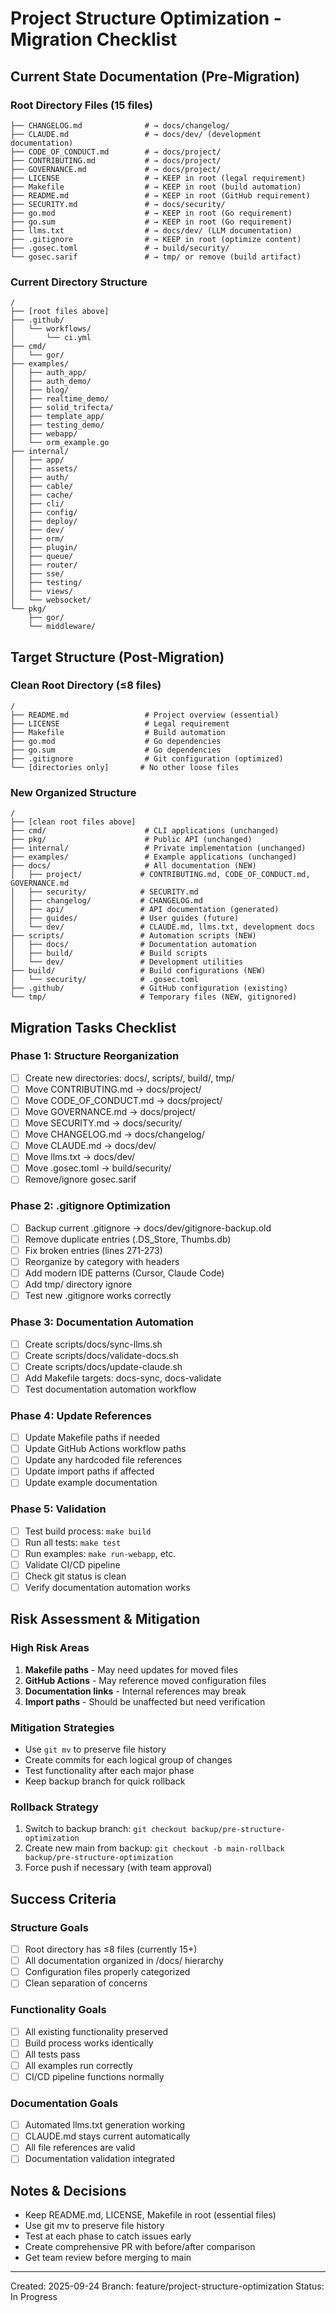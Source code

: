 # Project Structure Optimization - Migration Checklist

## Current State Documentation (Pre-Migration)

### Root Directory Files (15 files)
```
├── CHANGELOG.md              # → docs/changelog/
├── CLAUDE.md                 # → docs/dev/ (development documentation)
├── CODE_OF_CONDUCT.md        # → docs/project/
├── CONTRIBUTING.md           # → docs/project/
├── GOVERNANCE.md             # → docs/project/
├── LICENSE                   # → KEEP in root (legal requirement)
├── Makefile                  # → KEEP in root (build automation)
├── README.md                 # → KEEP in root (GitHub requirement)
├── SECURITY.md               # → docs/security/
├── go.mod                    # → KEEP in root (Go requirement)
├── go.sum                    # → KEEP in root (Go requirement)
├── llms.txt                  # → docs/dev/ (LLM documentation)
├── .gitignore                # → KEEP in root (optimize content)
├── .gosec.toml               # → build/security/
└── gosec.sarif               # → tmp/ or remove (build artifact)
```

### Current Directory Structure
```
/
├── [root files above]
├── .github/
│   └── workflows/
│       └── ci.yml
├── cmd/
│   └── gor/
├── examples/
│   ├── auth_app/
│   ├── auth_demo/
│   ├── blog/
│   ├── realtime_demo/
│   ├── solid_trifecta/
│   ├── template_app/
│   ├── testing_demo/
│   ├── webapp/
│   └── orm_example.go
├── internal/
│   ├── app/
│   ├── assets/
│   ├── auth/
│   ├── cable/
│   ├── cache/
│   ├── cli/
│   ├── config/
│   ├── deploy/
│   ├── dev/
│   ├── orm/
│   ├── plugin/
│   ├── queue/
│   ├── router/
│   ├── sse/
│   ├── testing/
│   ├── views/
│   └── websocket/
└── pkg/
    ├── gor/
    └── middleware/
```

## Target Structure (Post-Migration)

### Clean Root Directory (≤8 files)
```
/
├── README.md                 # Project overview (essential)
├── LICENSE                   # Legal requirement
├── Makefile                  # Build automation
├── go.mod                    # Go dependencies
├── go.sum                    # Go dependencies
├── .gitignore                # Git configuration (optimized)
└── [directories only]       # No other loose files
```

### New Organized Structure
```
/
├── [clean root files above]
├── cmd/                      # CLI applications (unchanged)
├── pkg/                      # Public API (unchanged)
├── internal/                 # Private implementation (unchanged)
├── examples/                 # Example applications (unchanged)
├── docs/                     # All documentation (NEW)
│   ├── project/             # CONTRIBUTING.md, CODE_OF_CONDUCT.md, GOVERNANCE.md
│   ├── security/            # SECURITY.md
│   ├── changelog/           # CHANGELOG.md
│   ├── api/                 # API documentation (generated)
│   ├── guides/              # User guides (future)
│   └── dev/                 # CLAUDE.md, llms.txt, development docs
├── scripts/                 # Automation scripts (NEW)
│   ├── docs/                # Documentation automation
│   ├── build/               # Build scripts
│   └── dev/                 # Development utilities
├── build/                   # Build configurations (NEW)
│   └── security/            # .gosec.toml
├── .github/                 # GitHub configuration (existing)
└── tmp/                     # Temporary files (NEW, gitignored)
```

## Migration Tasks Checklist

### Phase 1: Structure Reorganization
- [ ] Create new directories: docs/, scripts/, build/, tmp/
- [ ] Move CONTRIBUTING.md → docs/project/
- [ ] Move CODE_OF_CONDUCT.md → docs/project/
- [ ] Move GOVERNANCE.md → docs/project/
- [ ] Move SECURITY.md → docs/security/
- [ ] Move CHANGELOG.md → docs/changelog/
- [ ] Move CLAUDE.md → docs/dev/
- [ ] Move llms.txt → docs/dev/
- [ ] Move .gosec.toml → build/security/
- [ ] Remove/ignore gosec.sarif

### Phase 2: .gitignore Optimization
- [ ] Backup current .gitignore → docs/dev/gitignore-backup.old
- [ ] Remove duplicate entries (.DS_Store, Thumbs.db)
- [ ] Fix broken entries (lines 271-273)
- [ ] Reorganize by category with headers
- [ ] Add modern IDE patterns (Cursor, Claude Code)
- [ ] Add tmp/ directory ignore
- [ ] Test new .gitignore works correctly

### Phase 3: Documentation Automation
- [ ] Create scripts/docs/sync-llms.sh
- [ ] Create scripts/docs/validate-docs.sh
- [ ] Create scripts/docs/update-claude.sh
- [ ] Add Makefile targets: docs-sync, docs-validate
- [ ] Test documentation automation workflow

### Phase 4: Update References
- [ ] Update Makefile paths if needed
- [ ] Update GitHub Actions workflow paths
- [ ] Update any hardcoded file references
- [ ] Update import paths if affected
- [ ] Update example documentation

### Phase 5: Validation
- [ ] Test build process: `make build`
- [ ] Run all tests: `make test`
- [ ] Run examples: `make run-webapp`, etc.
- [ ] Validate CI/CD pipeline
- [ ] Check git status is clean
- [ ] Verify documentation automation works

## Risk Assessment & Mitigation

### High Risk Areas
1. **Makefile paths** - May need updates for moved files
2. **GitHub Actions** - May reference moved configuration files
3. **Documentation links** - Internal references may break
4. **Import paths** - Should be unaffected but need verification

### Mitigation Strategies
- Use `git mv` to preserve file history
- Create commits for each logical group of changes
- Test functionality after each major phase
- Keep backup branch for quick rollback

### Rollback Strategy
1. Switch to backup branch: `git checkout backup/pre-structure-optimization`
2. Create new main from backup: `git checkout -b main-rollback backup/pre-structure-optimization`
3. Force push if necessary (with team approval)

## Success Criteria

### Structure Goals
- [ ] Root directory has ≤8 files (currently 15+)
- [ ] All documentation organized in /docs/ hierarchy
- [ ] Configuration files properly categorized
- [ ] Clean separation of concerns

### Functionality Goals
- [ ] All existing functionality preserved
- [ ] Build process works identically
- [ ] All tests pass
- [ ] All examples run correctly
- [ ] CI/CD pipeline functions normally

### Documentation Goals
- [ ] Automated llms.txt generation working
- [ ] CLAUDE.md stays current automatically
- [ ] All file references are valid
- [ ] Documentation validation integrated

## Notes & Decisions

- Keep README.md, LICENSE, Makefile in root (essential files)
- Use git mv to preserve file history
- Test at each phase to catch issues early
- Create comprehensive PR with before/after comparison
- Get team review before merging to main

---
Created: 2025-09-24
Branch: feature/project-structure-optimization
Status: In Progress